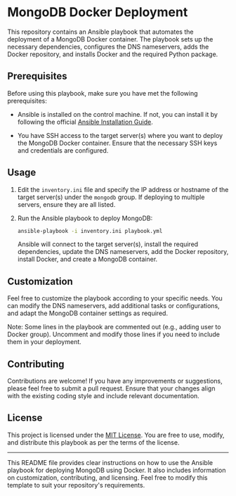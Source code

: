 # MongoDB Docker Deployment

This repository contains an Ansible playbook that automates the deployment of a MongoDB Docker container. The playbook sets up the necessary dependencies, configures the DNS nameservers, adds the Docker repository, and installs Docker and the required Python package.

## Prerequisites

Before using this playbook, make sure you have met the following prerequisites:

- Ansible is installed on the control machine. If not, you can install it by following the official [Ansible Installation Guide](https://docs.ansible.com/ansible/latest/installation_guide/index.html).

- You have SSH access to the target server(s) where you want to deploy the MongoDB Docker container. Ensure that the necessary SSH keys and credentials are configured.

## Usage

1. Edit the `inventory.ini` file and specify the IP address or hostname of the target server(s) under the `mongodb` group. If deploying to multiple servers, ensure they are all listed.

2. Run the Ansible playbook to deploy MongoDB:

   ```bash
   ansible-playbook -i inventory.ini playbook.yml
   ```

   Ansible will connect to the target server(s), install the required dependencies, update the DNS nameservers, add the Docker repository, install Docker, and create a MongoDB container.

## Customization

Feel free to customize the playbook according to your specific needs. You can modify the DNS nameservers, add additional tasks or configurations, and adapt the MongoDB container settings as required.

Note: Some lines in the playbook are commented out (e.g., adding user to Docker group). Uncomment and modify those lines if you need to include them in your deployment.

## Contributing

Contributions are welcome! If you have any improvements or suggestions, please feel free to submit a pull request. Ensure that your changes align with the existing coding style and include relevant documentation.

## License

This project is licensed under the [MIT License](LICENSE). You are free to use, modify, and distribute this playbook as per the terms of the license.

---

This README file provides clear instructions on how to use the Ansible playbook for deploying MongoDB using Docker. It also includes information on customization, contributing, and licensing. Feel free to modify this template to suit your repository's requirements.
